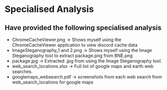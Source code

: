 # Specialised Analysis

## Have provided the following specialised analysis

- ChromeCacheViewer.png -> Shows myself using the ChromeCacheViewer application to view discord cache data
- ImageSteganography_1 and 2.png -> Shows myself using the Image Steganography tool to extract package.png from BNE.png
- package.jpg -> Extracted .jpg from using the Image Steganography tool.
- web_search_locations.xlsx -> Full list of google maps and earth web searches.
- googlemaps_websearch.pdf -> screenshots from each web search from web_search_locations for google maps
